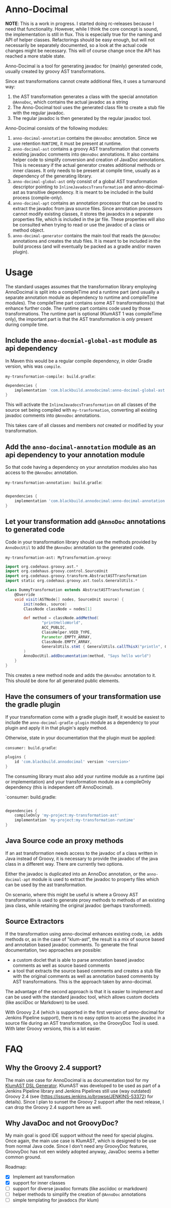 Anno-Docimal
============

**NOTE**: This is a work in progress. I started doing rc-releases because I need that functionality. However, while I think the core concept is sound, the implementation is still in flux. This is especially true for the naming and API of helper classes. Refactorings should be easy enough, but will not necessarily be separately documented, so a look at the actual code changes might be necessary. This will of course change once the API has reached a more stable state.

Anno-Docimal is a tool for generating javadoc for (mainly) generated code, usually created by groovy AST transformations.

Since ast transformations cannot create additional files, it uses a turnaround way:

1. the AST transformation generates a class with the special annotation `@AnnoDoc`, which contains the actual javadoc as a string
2. The Anno-Docimal tool uses the generated class file to create a stub file with the regular javadoc.
3. The regular javadoc is then generated by the regular javadoc tool.

Anno-Docimal consists of the following modules:

1. `anno-docimal-annotation` contains the `@AnnoDoc` annotation. Since we use retention `RUNTIME`, it must be present at runtime.
2. `anno-docimal-ast` contains a groovy AST transformation that converts existing javadoc comments into `@AnnoDoc` annotations. It also contains helper code to simplify conversion and creation of JavaDoc annotations. This is necessary if the actual generator creates additional methods or inner classes. It only needs to be present at compile time, usually as a dependency of the generating library.
3. `anno-docimal-global-ast` only consist of a global AST transformation descriptor pointing to `InlineJavadocsTransformation` and anno-docimal-ast as transitive dependency. It is meant to be included in the build process (compile-only).
4. `anno-docimal-apt` contains an annotation processor that can be used to extract the javadoc from java source files. Since annotation processors cannot modify existing classes, it stores the javaodcs in a separate properties file, which is included in the jar file. These properties will also be consulted when trying to read or use the javadoc of a class or method object.
5. `anno-docimal-generator` contains the main tool that reads the `@AnnoDoc` annotations and creates the stub files. It is meant to be included in the build process (and will eventually be packed as a gradle and/or maven plugin).

# Usage

The standard usages assumes that the transformation library employing AnnoDocimal is split into a compileTime and a runtime part (and usually a separate annotation module as dependency to runtime and compileTime modules). The compileTime
part contains some AST transformations(s) that enhance further code. The runtime part contains code used by those transformations. The runtime part 
is optional (KlumAST 1 was compileTime only), the important part is that the AST transformation is *only* present during compile time.

## Include the `anno-docmial-global-ast` module as api dependency

In Maven this would be a regular compile dependency, in older Gradle version, whis was `compile`.

`my-transformation-compile: build.gradle`:
```gradle
dependencies {
    implementation 'com.blackbuild.annodocimal:anno-docimal-global-ast:0.1.0'
}
```

This will activate the `InlineJavadocsTransformation` on all classes of the source set being compiled with `my-tranformation`, converting all existing javadoc comments into `@AnnoDoc` annotations.

This takes care of all classes and members *not* created or modified by your transformation.

## Add the `anno-docimal-annotation` module as an api dependency to your annotation module

So that code having a dependency on your annotation modules also has access to the `@AnnoDoc` annotation.

`my-transformation-annotation: build.gradle`:
```gradle

dependencies {
    implementation 'com.blackbuild.annodocimal:anno-docimal-annotation:0.1.0'
}
```

## Let your transformation add `@AnnoDoc` annotations to generated code

Code in your transformation library should use the methods provided by `AnnoDocUtil` to add the `@AnnoDoc` annotation to the generated code.

`my-transformation-ast: MyTransformation.groovy`:
```groovy
import org.codehaus.groovy.ast.*
import org.codehaus.groovy.control.SourceUnit
import org.codehaus.groovy.transform.AbstractASTTransformation
import static org.codehaus.groovy.ast.tools.GeneralUtils.*

class DummyTransformation extends AbstractASTTransformation {
    @Override
    void visit(ASTNode[] nodes, SourceUnit source) {
        init(nodes, source)
        ClassNode classNode = nodes[1]

        def method = classNode.addMethod(
                "printHelloWorld",
                ACC_PUBLIC,
                ClassHelper.VOID_TYPE,
                Parameter.EMPTY_ARRAY,
                ClassNode.EMPTY_ARRAY,
                GeneralUtils.stmt { GeneralUtils.callThisX("println", GeneralUtils.constX("Hello World")) }
        )
        AnnoDocUtil.addDocumentation(method, "Says hello world")
    }
}
```

This creates a new method node and adds the `@AnnoDoc` annotation to it. This
should be done for all generated public elements.

## Have the consumers of your transformation use the gradle plugin

If your transformation come with a gradle plugin itself, it would be easiest to
include the `anno-docimal-gradle-plugin` module as a dependency to your plugin
and apply it in that plugin's apply method.

Otherwise, state in your documentation that the plugin must be applied:

`consumer: build.gradle`:
```gradle
plugins {
    id 'com.blackbuild.annodocimal' version '<version>'
}
```

The consuming library must also add your runtime module as a runtime (api or implementation) and your transformation module as a compileOnly dependency (this is independent off AnnoDocimal).

`consumer: build.gradle:
```gradle

dependencies {
    compileOnly 'my-project:my-transformation-ast'
    implementation 'my-project:my-transformation-runtime'
}
```

## Java Source code an proxy methods

If an ast transformation needs access to the javadoc of a class written in Java instead of Groovy, it is necessary to provide
the javadoc of the java class in a different way. There are currently two options.

Either the javadoc is duplicated into an AnnoDoc annotation, or the `anno-docimal-apt` module is used to extract the javadoc to
property files which can be used by the ast transformation.

On scenario, where this might be useful is where a Groovy AST transformation is used to generate proxy methods to methods of
an existing java class, while retaining the original javadoc (perhaps transformed).

## Source Extractors

If the transformation using anno-docimal enhances existing code, i.e. adds methods or, as in the case of "klum-ast", the result is a mix of source based and annotation based javadoc comments. To generate the final documentation, two approaches are possible:

- a custom doclet that is able to parse annotation based javadoc comments as well as source based comments
- a tool that extracts the source based comments and creates a stub file with the original comments as well as annotation based comments by AST transformations. This is the approach taken by anno-docimal.

The advantage of the second approach is that it is easier to implement and can be used with the standard javadoc tool, which allows custom doclets (like asciiDoc or Markdown) to be used.

With Groovy 2.4 (which is supported in the first version of anno-docimal for Jenkins Pipeline support), there is no easy option to access the javadoc in a source file during an AST transformation, so the GroovyDoc Tool is used. With later Groovy versions, this is a lot easier.

# FAQ

## Why the Groovy 2.4 support?

The main use case for AnnoDocimal is as documentation tool for my [KlumAST DSL Generator](https://github.com/klum-dsl/klum-ast). KlumAST was developed to be used as part of a Jenkins Pipeline library and Jenkins Pipelines still use (way
outdated) Groovy 2.4 (see (https://issues.jenkins.io/browse/JENKINS-53372) for details). Since I plan to sunset the Groovy 2 support after the next release, I can drop the Groovy 2.4 support here as well.

## Why JavaDoc and not GroovyDoc?

My main goal is good IDE support without the need for special plugins. Once again, the main use case is KlumAST, which is designed to be use from normal Java code. Since I don't need any GroovyDoc features, GroovyDoc has not een widely adopted anyway, JavaDoc seems a better common ground.



Roadmap:

- [x] Implement ast transformation
- [x] support for inner classes
- [ ] support for diverse javadoc formats (like asciidoc or markdown)
- [ ] helper methods to simplify the creation of `@AnnoDoc` annotations
- [ ] simple templating for javadocs (for klum)